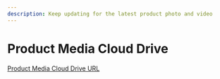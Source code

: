 ```yaml
---
description: Keep updating for the latest product photo and video
---
```


# Product Media Cloud Drive

[Product Media Cloud Drive URL](https://drive.google.com/drive/u/1/folders/1fADm2Tj38QvtiDjS4tQqmLIE8DpDAARW)



